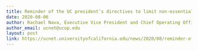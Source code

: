 ```yaml
---
title: Reminder of the UC president’s directives to limit non-essential travel
date: 2020-08-06
author: Rachael Nava, Executive Vice President and Chief Operating Officer, UC Office of the President
author_email: ucnet@ucop.edu
layout: post
link: https://ucnet.universityofcalifornia.edu/news/2020/08/reminder-of-the-presidents-directives-to-limit-non-essential-travel.html
---
```

